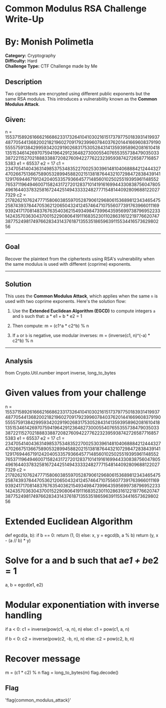 # Common Modulus RSA Challenge Write-Up
# By: Monish Polimetla
**Category:** Cryptography  
**Difficulty:** Hard  
**Challenge Type:** CTF Challenge made by Me 

## Description

Two ciphertexts are encrypted using different public exponents but the same RSA modulus. This introduces a vulnerability known as the **Common Modulus Attack**.

## Given:
n = 155371589261666216686233173264104103021615173797750183931419937487705441368200218219602709179239960784037620144166960837919055557591384299593420291902683175305284314135939589620816104181351534614269707594196429123648273000554076553557384790350333872211527021888338872082760942277622323959387427265877168575383
e1 = 65537
e2 = 17
c1 = 23470541404363149853753483522700253039614810406888421244432747026675136675890532899458820215138187644321072984728384391411291769446719124204053357936645771485601025025519395961148552765371196494600715824317272012837101419161699443308387560478054961644037832581672442514943333248277715481440928096881220277329
c2 = 2178262107624777158060385597052879061296806153689812343465475258743937844705362120650432412457464710755607739176396601116993924171708148376763540362154934984739964359569973879695223314243570363043700152290806419111683523011028631612219776620747387752498174976628343143761871355351865963911553441657362980256

---

## Goal

Recover the plaintext from the ciphertexts using RSA's vulnerability when the same modulus is used with different (coprime) exponents.

---

## Solution

This uses the **Common Modulus Attack**, which applies when the same `n` is used with two coprime exponents. Here's the solution flow:

1. Use the **Extended Euclidean Algorithm (EGCD)** to compute integers `a` and `b` such that: a * e1 + b * e2 = 1



2. Then compute: m = (c1^a * c2^b) % n


  
3. If `a` or `b` is negative, use modular inverses: m = (inverse(c1, n)^(-a) * c2^b) % n


   
---

## Analysis

from Crypto.Util.number import inverse, long_to_bytes

# Given values from your challenge
n = 155371589261666216686233173264104103021615173797750183931419937487705441368200218219602709179239960784037620144166960837919055557591384299593420291902683175305284314135939589620816104181351534614269707594196429123648273000554076553557384790350333872211527021888338872082760942277622323959387427265877168575383
e1 = 65537
e2 = 17
c1 = 23470541404363149853753483522700253039614810406888421244432747026675136675890532899458820215138187644321072984728384391411291769446719124204053357936645771485601025025519395961148552765371196494600715824317272012837101419161699443308387560478054961644037832581672442514943333248277715481440928096881220277329
c2 = 2178262107624777158060385597052879061296806153689812343465475258743937844705362120650432412457464710755607739176396601116993924171708148376763540362154934984739964359569973879695223314243570363043700152290806419111683523011028631612219776620747387752498174976628343143761871355351865963911553441657362980256

# Extended Euclidean Algorithm
def egcd(a, b):
    if b == 0:
        return (1, 0)
    else:
        x, y = egcd(b, a % b)
        return (y, x - (a // b) * y)

# Solve for a and b such that a*e1 + b*e2 = 1
a, b = egcd(e1, e2)

# Modular exponentiation with inverse handling
if a < 0:
    c1 = inverse(pow(c1, -a, n), n)
else:
    c1 = pow(c1, a, n)

if b < 0:
    c2 = inverse(pow(c2, -b, n), n)
else:
    c2 = pow(c2, b, n)

# Recover message
m = (c1 * c2) % n
flag = long_to_bytes(m)
flag.decode()

## Flag
'flag{common_modulus_attack}'
